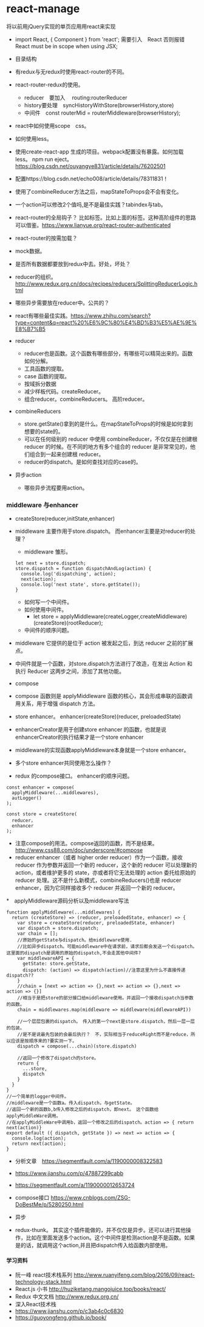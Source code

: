 # react-manage
将以前用jQuery实现的单页应用用react来实现


* import React, { Component } from 'react';  需要引入　React
  否则报错　React must be in scope when using JSX;
* 目录结构
* 有redux与无redux时使用react-router的不同。
* react-router-redux的使用。
  * reducer　要加入　 routing:routerReducer
  * history要处理　syncHistoryWithStore(browserHistory,store)
  * 中间件　const routerMid = routerMiddleware(browserHistory);
* react中如何使用scope　css。
* 如何使用less。
* 使用create-react-app 生成的项目。webpack配置没有暴露。如何加载less。 npm run eject。https://blog.csdn.net/ouyangye831/article/details/76202501
* 配置https://blog.csdn.net/echo008/article/details/78311831！
* 使用了combineReducer方法之后，mapStateToProps会不会有变化。
* 一个action可以修改2个值吗,是不是最佳实践？tabindex与tab。
* react-router的全局钩子？  比如标签。比如上面的标签。这种高阶组件的思路可以借鉴。https://www.lianyue.org/react-router-authenticated
* react-router的按需加载？
* mock数据。
* 是否所有数据都要放到redux中去。好处，坏处？
* reducer的组织。http://www.redux.org.cn/docs/recipes/reducers/SplittingReducerLogic.html
* 哪些异步需要放在reducer中。公共的？
* react有哪些最佳实践。https://www.zhihu.com/search?type=content&q=react%20%E6%9C%80%E4%BD%B3%E5%AE%9E%E8%B7%B5

* reducer 
    * reducer也是函数。这个函数有哪些部分，有哪些可以精简出来的。函数如何分解。
    * 工具函数的提取。
    * case 函数的提取。
    * 按域拆分数据
    * 减少样板代码。createReducer。 
    * 组合reducer。combineReducers。 高阶reducer。
* combineReducers 
    * store.getState()拿到的是什么。在mapStateToProps的时候是如何拿到想要的state的。
    * 可以在任何级别的 reducer 中使用 combineReducer，不仅仅是在创建根 reducer 的时候。在不同的地方有多个组合的 reducer 是非常常见的，他们组合到一起来创建根 reducer。
    * reducer的dispatch。是如何查找对应的case的。 

* 异步action
    * 哪些异步流程要用action。 

### middleware 与enhancer
* createStore(reducer,initState,enhancer)
* middleware 主要作用于store.dispatch。 而enhancer主要是对reducer的处理？
  * middleware 雏形。
  ```
  let next = store.dispatch;
  store.dispatch = function dispatchAndLog(action) {
    console.log('dispatching', action);
    next(action);
    console.log('next state', store.getState());
  }
  ```
  * 如何写一个中间件。
  * 如何使用中间件。
    * let store = applyMiddleware(createLogger,createMiddleware)(createStore)(rootReducer); 
  * 中间件的顺序问题。

* middleware 它提供的是位于 action 被发起之后，到达 reducer 之前的扩展点。
* 中间件就是一个函数，对store.dispatch方法进行了改造，在发出 Action 和执行 Reducer 这两步之间，添加了其他功能。
* compose
* compose 函数则是 applyMiddleware 函数的核心，其会形成串联的函数调用关系，用于增强 dispatch 方法。
* store enhancer。 enhancer(createStore)(reducer, preloadedState)
* enhancerCreator是用于创建store enhancer 的函数，也就是说enhancerCreator的执行结果才是一个store enhancer
* middleware的实现函数applyMiddleware本身就是一个store enhancer。
* 多个store enhancer共同使用怎么操作？
* redux 的compose接口。 enhancer的顺序问题。
```
const enhancer = compose(
  applyMiddleware(...middlewares),
  autLogger()
);

const store = createStore(
  reducer，
  enhancer
);
```
* 注意compose的用法。compose返回的函数，而不是结果。http://www.css88.com/doc/underscore/#compose
* reducer enhancer（或者 higher order reducer）作为一个函数，接收 reducer 作为参数并返回一个新的 reducer，这个新的 reducer 可以处理新的 action，或者维护更多的 state，亦或者将它无法处理的 action 委托给原始的 reducer 处理。这不是什么新模式，combineReducers()也是 reducer enhancer，因为它同样接收多个 reducer 并返回一个新的 reducer。



*　applyMiddleware源码分析以及middleware写法
```
function applyMiddleware(...middlewares) {
  return (createStore) => (reducer, preloadedState, enhancer) => {
    var store = createStore(reducer, preloadedState, enhancer)
    var dispatch = store.dispatch;
    var chain = [];
    //原始的getState与dispatch。给middleware使用.
    //比如异步dispatch。可能middleware中在请求前，请求后都会发送一个dispatch。这里面的dispatch是调用的原始的dispatch,不会走其他中间件?
    var middlewareAPI = {
      getState: store.getState,
      dispatch: (action) => dispatch(action)//注意这里为什么不直接传递dispatch??
    }
    //chain = [next => action => {},next => action => {},next => action => {}]
    //相当于是把store的部分接口给middleware使用。并返回一个接收dispatch当参数的函数。
    chain = middlewares.map(middleware => middleware(middlewareAPI))

    //一个层层包裹的dispatch。　传入的第一个next是store.dispatch，然后一层一层的包装。
    //是不是说最先包装的会最后执行？　不，实际相当于reduceRight而不是reduce，所以应该是按顺序来的?要实测一下。
    dispatch = compose(...chain)(store.dispatch)

    //返回一个修改了dispatch的store。
    return {
      ...store,
      dispatch
    }
  }
}
//一个简单的logger中间件。
//middleware是一个函数a。传入dispatch，与getState。
//返回一个新的函数b,b传入修改之后的dispatch，即next。　这个函数给applyMiddleWare调用。
//在applyMiddleWare中调用b，返回一个修改之后的dispatch。action => { return next(action)}
export default ({ dispatch, getState }) => next => action => {
  console.log(action);
  return next(action);
}
```
  * 分析文章　https://segmentfault.com/a/1190000008322583
  * https://www.jianshu.com/p/47887299cabb
  * https://segmentfault.com/a/1190000012653724
  * compose接口 https://www.cnblogs.com/ZSG-DoBestMe/p/5280250.html

* 异步
* redux-thunk。 其实这个插件能做的，并不仅仅是异步。还可以进行其他操作，比如在里面发送多个action。这个中间件是检测action是不是函数。如果是的话，就调用这个action,并且把dispatch传入给函数内部使用。












#### 学习资料
* 阮一峰 react技术栈系列 http://www.ruanyifeng.com/blog/2016/09/react-technology-stack.html
* React.js 小书 http://huziketang.mangojuice.top/books/react/
* Redux 中文文档 http://www.redux.org.cn/
* 深入React技术栈
* https://www.jianshu.com/p/c3ab4c0c6830
* https://guoyongfeng.github.io/book/